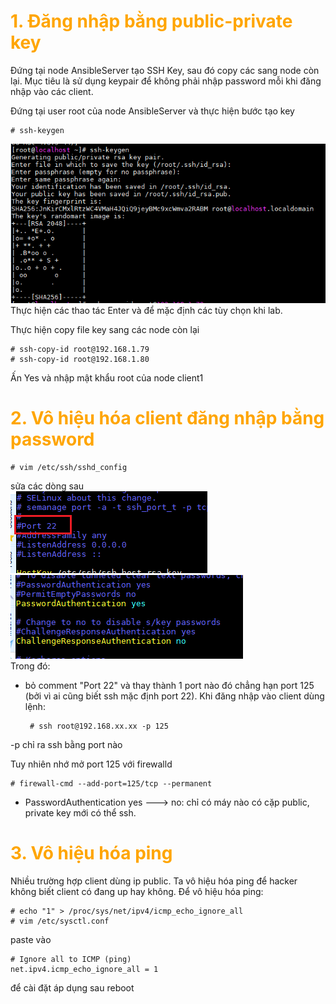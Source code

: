 <h1 style="color:orange">1. Đăng nhập bằng public-private key</h1>
Đứng tại node AnsibleServer tạo SSH Key, sau đó copy các sang node còn lại. Mục tiêu là sử dụng keypair để không phải nhập password mỗi khi đăng nhập vào các client.

Đứng tại user root của node AnsibleServer và thực hiện bước tạo key

    # ssh-keygen
![ansible2-1](../img/ansible2-1.png)<br>
Thực hiện các thao tác Enter và để mặc định các tùy chọn khi lab.

Thực hiện copy file key sang các node còn lại

    # ssh-copy-id root@192.168.1.79
    # ssh-copy-id root@192.168.1.80
Ấn Yes và nhập mật khẩu root của node client1
<h1 style="color:orange">2. Vô hiệu hóa client đăng nhập bằng password</h1>

    # vim /etc/ssh/sshd_config
sửa các dòng sau<br>
![hardening1](../img/hardening1.png)<br>
![hardening2](../img/hardening2.png)<br>
Trong đó: 
- bỏ comment "Port 22" và thay thành 1 port nào đó chẳng hạn port 125 (bởi vì ai cũng biết ssh mặc định port 22). Khi đăng nhập vào client dùng lệnh:

       # ssh root@192.168.xx.xx -p 125
-p chỉ ra ssh bằng port nào

Tuy nhiên nhớ mở port 125 với firewalld

    # firewall-cmd --add-port=125/tcp --permanent
 
- PasswordAuthentication yes ---> no: chỉ có máy nào có cặp public, private key mới có thể ssh.
<h1 style="color:orange">3. Vô hiệu hóa ping</h1>
Nhiều trường hợp client dùng ip public. Ta vô hiệu hóa ping để hacker không biết client có đang up hay không. Để vô hiệu hóa ping:

    # echo "1" > /proc/sys/net/ipv4/icmp_echo_ignore_all
    # vim /etc/sysctl.conf
paste vào 

    # Ignore all to ICMP (ping)
    net.ipv4.icmp_echo_ignore_all = 1
để cài đặt áp dụng sau reboot
